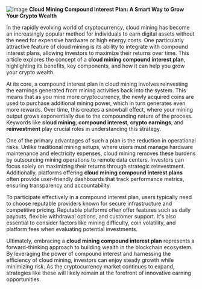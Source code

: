 
![Image](https://github.com/user-attachments/assets/31692037-0104-4703-abd1-696b6a7dd41b)
**Cloud Mining Compound Interest Plan: A Smart Way to Grow Your Crypto Wealth**

In the rapidly evolving world of cryptocurrency, cloud mining has become an increasingly popular method for individuals to earn digital assets without the need for expensive hardware or high energy costs. One particularly attractive feature of cloud mining is its ability to integrate with compound interest plans, allowing investors to maximize their returns over time. This article explores the concept of a **cloud mining compound interest plan**, highlighting its benefits, key components, and how it can help you grow your crypto wealth.

At its core, a compound interest plan in cloud mining involves reinvesting the earnings generated from mining activities back into the system. This means that as you mine more cryptocurrency, the newly acquired coins are used to purchase additional mining power, which in turn generates even more rewards. Over time, this creates a snowball effect, where your mining output grows exponentially due to the compounding nature of the process. Keywords like **cloud mining**, **compound interest**, **crypto earnings**, and **reinvestment** play crucial roles in understanding this strategy.

One of the primary advantages of such a plan is the reduction in operational risks. Unlike traditional mining setups, where users must manage hardware maintenance and electricity expenses, cloud mining removes these burdens by outsourcing mining operations to remote data centers. Investors can focus solely on maximizing their returns through strategic reinvestment. Additionally, platforms offering **cloud mining compound interest plans** often provide user-friendly dashboards that track performance metrics, ensuring transparency and accountability.

To participate effectively in a compound interest plan, users typically need to choose reputable providers known for secure infrastructure and competitive pricing. Reputable platforms often offer features such as daily payouts, flexible withdrawal options, and customer support. It's also essential to consider factors like mining difficulty, coin volatility, and platform fees when evaluating potential investments.

Ultimately, embracing a **cloud mining compound interest plan** represents a forward-thinking approach to building wealth in the blockchain ecosystem. By leveraging the power of compound interest and harnessing the efficiency of cloud mining, investors can enjoy steady growth while minimizing risk. As the cryptocurrency market continues to expand, strategies like these will likely remain at the forefront of innovative earning opportunities.